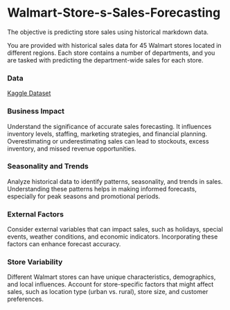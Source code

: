 # Walmart-Store-s-Sales-Forecasting

The objective is predicting store sales using historical markdown data.

You are provided with historical sales data for 45 Walmart stores located in different regions. Each store contains a number of departments, and you are tasked with predicting the department-wide sales for each store.

### Data
[Kaggle Dataset](/kaggle/input/walmart-recruiting-store-sales-forecasting)

### Business Impact
Understand the significance of accurate sales forecasting. It influences inventory levels, staffing, marketing strategies, and financial planning. Overestimating or underestimating sales can lead to stockouts, excess inventory, and missed revenue opportunities.

### Seasonality and Trends
Analyze historical data to identify patterns, seasonality, and trends in sales. Understanding these patterns helps in making informed forecasts, especially for peak seasons and promotional periods.

### External Factors
Consider external variables that can impact sales, such as holidays, special events, weather conditions, and economic indicators. Incorporating these factors can enhance forecast accuracy.

### Store Variability
Different Walmart stores can have unique characteristics, demographics, and local influences. Account for store-specific factors that might affect sales, such as location type (urban vs. rural), store size, and customer preferences.

